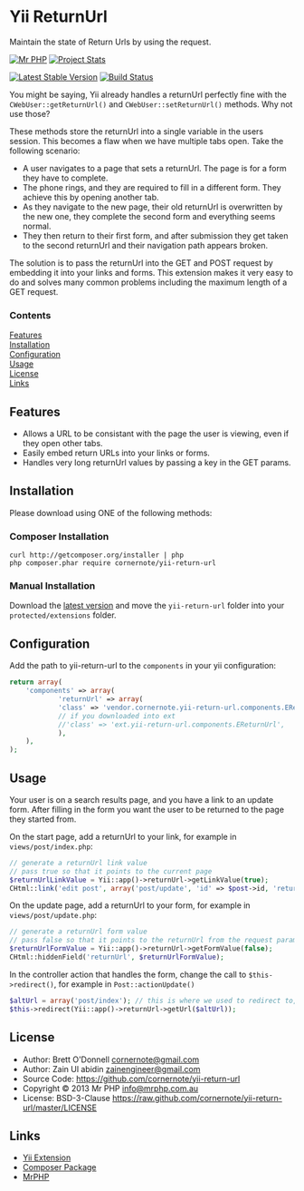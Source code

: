 # Yii ReturnUrl

Maintain the state of Return Urls by using the request.

[![Mr PHP](https://raw.github.com/cornernote/mrphp-assets/master/img/code-banner.png)](http://mrphp.com.au) [![Project Stats](https://www.ohloh.net/p/yii-audit-module/widgets/project_thin_badge.gif)](https://www.ohloh.net/p/yii-return-url) 

[![Latest Stable Version](https://poser.pugx.org/cornernote/yii-return-url/v/stable.png)](https://packagist.org/packages/cornernote/yii-return-url) [![Build Status](https://travis-ci.org/cornernote/yii-return-url.png?branch=master)](https://travis-ci.org/cornernote/yii-return-url)


You might be saying, Yii already handles a returnUrl perfectly fine with the `CWebUser::getReturnUrl()` and `CWebUser::setReturnUrl()` methods.  Why not use those?

These methods store the returnUrl into a single variable in the users session.  This becomes a flaw when we have multiple tabs open.  Take the following scenario:

- A user navigates to a page that sets a returnUrl.  The page is for a form they have to complete.
- The phone rings, and they are required to fill in a different form.  They achieve this by opening another tab.
- As they navigate to the new page, their old returnUrl is overwritten by the new one, they complete the second form and everything seems normal.
- They then return to their first form, and after submission they get taken to the second returnUrl and their navigation path appears broken.

The solution is to pass the returnUrl into the GET and POST request by embedding it into your links and forms.  This extension makes it very easy to do and solves many common problems including the maximum length of a GET request.


### Contents

[Features](#features)  
[Installation](#installation)  
[Configuration](#configuration)  
[Usage](#usage)  
[License](#license)  
[Links](#links) 


## Features

- Allows a URL to be consistant with the page the user is viewing, even if they open other tabs.
- Easily embed return URLs into your links or forms.
- Handles very long returnUrl values by passing a key in the GET params.


## Installation

Please download using ONE of the following methods:


### Composer Installation

```
curl http://getcomposer.org/installer | php
php composer.phar require cornernote/yii-return-url
```


### Manual Installation

Download the [latest version](https://github.com/cornernote/yii-return-url/archive/master.zip) and move the `yii-return-url` folder into your `protected/extensions` folder.


## Configuration

Add the path to yii-return-url to the `components` in your yii configuration:

```php
return array(
	'components' => array(
	        'returnUrl' => array(
			'class' => 'vendor.cornernote.yii-return-url.components.EReturnUrl',
			// if you downloaded into ext
			//'class' => 'ext.yii-return-url.components.EReturnUrl',
	        ),
	),
);
```


## Usage

Your user is on a search results page, and you have a link to an update form.  After filling in the form you want the user to be returned to the page they started from.

On the start page, add a returnUrl to your link, for example in `views/post/index.php`:
```php
// generate a returnUrl link value
// pass true so that it points to the current page
$returnUrlLinkValue = Yii::app()->returnUrl->getLinkValue(true);
CHtml::link('edit post', array('post/update', 'id' => $post->id, 'returnUrl' => $returnUrlLinkValue));
```

On the update page, add a returnUrl to your form, for example in `views/post/update.php`:
```php
// generate a returnUrl form value
// pass false so that it points to the returnUrl from the request params provided by your link
$returnUrlFormValue = Yii::app()->returnUrl->getFormValue(false);
CHtml::hiddenField('returnUrl', $returnUrlFormValue);
```

In the controller action that handles the form, change the call to `$this->redirect()`, for example in `Post::actionUpdate()`
```php
$altUrl = array('post/index'); // this is where we used to redirect to, we use it as a failback
$this->redirect(Yii::app()->returnUrl->getUrl($altUrl));
```


## License

- Author: Brett O'Donnell <cornernote@gmail.com>
- Author: Zain Ul abidin <zainengineer@gmail.com>
- Source Code: https://github.com/cornernote/yii-return-url
- Copyright © 2013 Mr PHP <info@mrphp.com.au>
- License: BSD-3-Clause https://raw.github.com/cornernote/yii-return-url/master/LICENSE


## Links

- [Yii Extension](http://www.yiiframework.com/extension/return-url)
- [Composer Package](https://packagist.org/packages/cornernote/yii-return-url)
- [MrPHP](http://mrphp.com.au)
